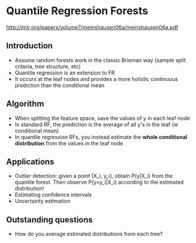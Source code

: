 # Quantile Regression Forests
http://jmlr.org/papers/volume7/meinshausen06a/meinshausen06a.pdf

## Introduction
- Assume random forests work in the classic Brieman way (sample split criteria, tree structure, etc)
- Quantile regression is an extension to FR
- It occurs at the leaf nodes and provides a more holistic continuous prediction than the conditional mean

## Algorithm
- When splitting the feature space, save the values of y in each leaf node
- In standard RF, the prediction is the average of all y's in the leaf (ie conditional mean)
- In quantile regression RFs, you instead estimate the __whole conditional distribution__ from the values in the leaf node

## Applications
- Outlier detection: given a point (X_i, y_i), obtain P(y|X_i) from the quantile forest. Then observe P(y=y_i|X_i) according to the estimated distribution!
- Estimating confidence intervals
- Uncertainty estimation

## Outstanding questions
- How do you average estimated distributions from each tree?
